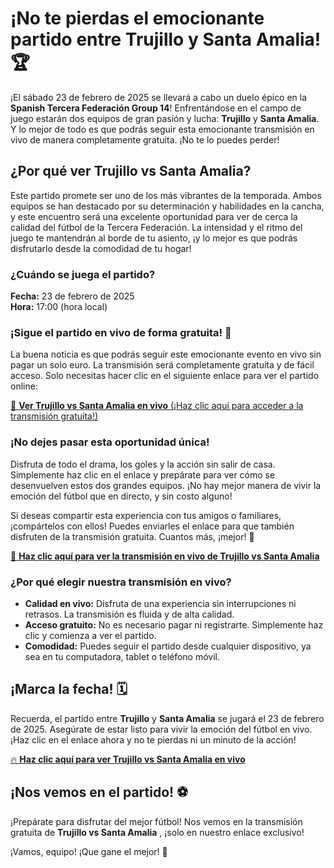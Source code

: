 # ¡No te pierdas el emocionante partido entre Trujillo y Santa Amalia! 🏆

¡El sábado 23 de febrero de 2025 se llevará a cabo un duelo épico en la **Spanish Tercera Federación Group 14**! Enfrentándose en el campo de juego estarán dos equipos de gran pasión y lucha: **Trujillo** y **Santa Amalia**. Y lo mejor de todo es que podrás seguir esta emocionante transmisión en vivo de manera completamente gratuita. ¡No te lo puedes perder!

## ¿Por qué ver **Trujillo vs Santa Amalia**?

Este partido promete ser uno de los más vibrantes de la temporada. Ambos equipos se han destacado por su determinación y habilidades en la cancha, y este encuentro será una excelente oportunidad para ver de cerca la calidad del fútbol de la Tercera Federación. La intensidad y el ritmo del juego te mantendrán al borde de tu asiento, ¡y lo mejor es que podrás disfrutarlo desde la comodidad de tu hogar!

### ¿Cuándo se juega el partido?

**Fecha:** 23 de febrero de 2025  
**Hora:** 17:00 (hora local)

### ¡Sigue el partido en vivo de forma gratuita! 🎉

La buena noticia es que podrás seguir este emocionante evento en vivo sin pagar un solo euro. La transmisión será completamente gratuita y de fácil acceso. Solo necesitas hacer clic en el siguiente enlace para ver el partido online:

[🔴 **Ver Trujillo vs Santa Amalia en vivo** (¡Haz clic aquí para acceder a la transmisión gratuita!)](https://tinyurl.com/livestreamfreeo?st=Trujillo+vs+Santa+Amalia&si=gh)

### ¡No dejes pasar esta oportunidad única!

Disfruta de todo el drama, los goles y la acción sin salir de casa. Simplemente haz clic en el enlace y prepárate para ver cómo se desenvuelven estos dos grandes equipos. ¡No hay mejor manera de vivir la emoción del fútbol que en directo, y sin costo alguno!

Si deseas compartir esta experiencia con tus amigos o familiares, ¡compártelos con ellos! Puedes enviarles el enlace para que también disfruten de la transmisión gratuita. Cuantos más, ¡mejor! 🙌

[📱 **Haz clic aquí para ver la transmisión en vivo de Trujillo vs Santa Amalia**](https://tinyurl.com/livestreamfreeo?st=Trujillo+vs+Santa+Amalia&si=gh)

### ¿Por qué elegir nuestra transmisión en vivo?

- **Calidad en vivo:** Disfruta de una experiencia sin interrupciones ni retrasos. La transmisión es fluida y de alta calidad.
- **Acceso gratuito:** No es necesario pagar ni registrarte. Simplemente haz clic y comienza a ver el partido.
- **Comodidad:** Puedes seguir el partido desde cualquier dispositivo, ya sea en tu computadora, tablet o teléfono móvil.

## ¡Marca la fecha! 🗓️

Recuerda, el partido entre **Trujillo** y **Santa Amalia** se jugará el 23 de febrero de 2025. Asegúrate de estar listo para vivir la emoción del fútbol en vivo. ¡Haz clic en el enlace ahora y no te pierdas ni un minuto de la acción!

[🔥 **Haz clic aquí para ver Trujillo vs Santa Amalia en vivo**](https://tinyurl.com/livestreamfreeo?st=Trujillo+vs+Santa+Amalia&si=gh)

## ¡Nos vemos en el partido! ⚽

¡Prepárate para disfrutar del mejor fútbol! Nos vemos en la transmisión gratuita de **Trujillo vs Santa Amalia** , ¡solo en nuestro enlace exclusivo!

¡Vamos, equipo! ¡Que gane el mejor! 💪
